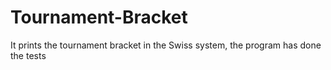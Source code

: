 # Tournament-Bracket

It prints the tournament bracket in the Swiss system, the program has done the tests
